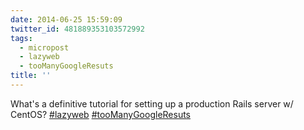 ```yaml
---
date: 2014-06-25 15:59:09
twitter_id: 481889353103572992
tags:
  - micropost
  - lazyweb
  - tooManyGoogleResuts
title: ''
---
```


What's a definitive tutorial for setting up a production Rails server w/ CentOS? [#lazyweb](https://twitter.com/hashtag/lazyweb) [#tooManyGoogleResuts](https://twitter.com/hashtag/tooManyGoogleResuts)
